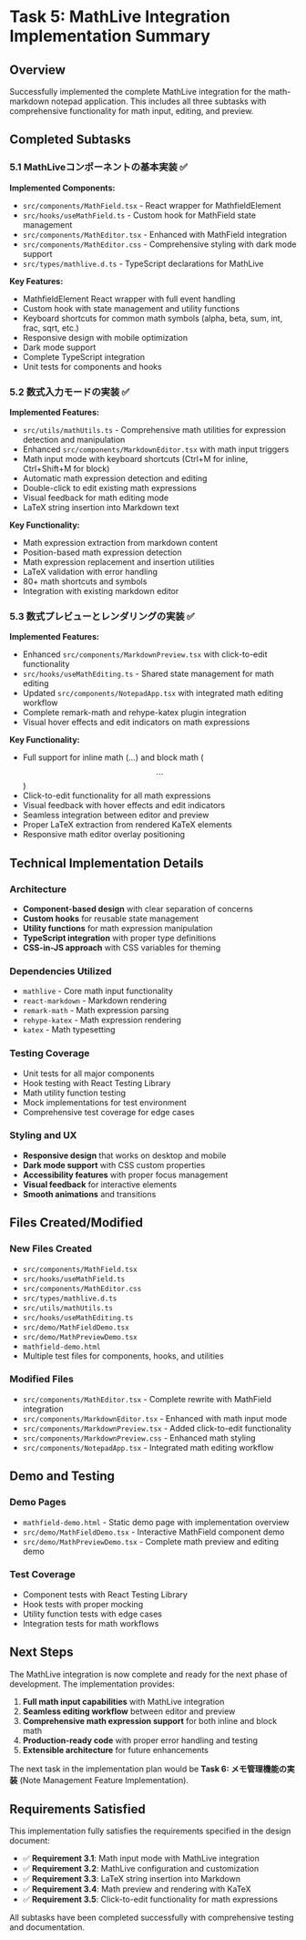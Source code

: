 # Task 5: MathLive Integration Implementation Summary

## Overview

Successfully implemented the complete MathLive integration for the math-markdown notepad application. This includes all three subtasks with comprehensive functionality for math input, editing, and preview.

## Completed Subtasks

### 5.1 MathLiveコンポーネントの基本実装 ✅

**Implemented Components:**
- `src/components/MathField.tsx` - React wrapper for MathfieldElement
- `src/hooks/useMathField.ts` - Custom hook for MathField state management
- `src/components/MathEditor.tsx` - Enhanced with MathField integration
- `src/components/MathEditor.css` - Comprehensive styling with dark mode support
- `src/types/mathlive.d.ts` - TypeScript declarations for MathLive

**Key Features:**
- MathfieldElement React wrapper with full event handling
- Custom hook with state management and utility functions
- Keyboard shortcuts for common math symbols (alpha, beta, sum, int, frac, sqrt, etc.)
- Responsive design with mobile optimization
- Dark mode support
- Complete TypeScript integration
- Unit tests for components and hooks

### 5.2 数式入力モードの実装 ✅

**Implemented Features:**
- `src/utils/mathUtils.ts` - Comprehensive math utilities for expression detection and manipulation
- Enhanced `src/components/MarkdownEditor.tsx` with math input triggers
- Math input mode with keyboard shortcuts (Ctrl+M for inline, Ctrl+Shift+M for block)
- Automatic math expression detection and editing
- Double-click to edit existing math expressions
- Visual feedback for math editing mode
- LaTeX string insertion into Markdown text

**Key Functionality:**
- Math expression extraction from markdown content
- Position-based math expression detection
- Math expression replacement and insertion utilities
- LaTeX validation with error handling
- 80+ math shortcuts and symbols
- Integration with existing markdown editor

### 5.3 数式プレビューとレンダリングの実装 ✅

**Implemented Features:**
- Enhanced `src/components/MarkdownPreview.tsx` with click-to-edit functionality
- `src/hooks/useMathEditing.ts` - Shared state management for math editing
- Updated `src/components/NotepadApp.tsx` with integrated math editing workflow
- Complete remark-math and rehype-katex plugin integration
- Visual hover effects and edit indicators on math expressions

**Key Functionality:**
- Full support for inline math ($...$) and block math ($$...$$)
- Click-to-edit functionality for all math expressions
- Visual feedback with hover effects and edit indicators
- Seamless integration between editor and preview
- Proper LaTeX extraction from rendered KaTeX elements
- Responsive math editor overlay positioning

## Technical Implementation Details

### Architecture
- **Component-based design** with clear separation of concerns
- **Custom hooks** for reusable state management
- **Utility functions** for math expression manipulation
- **TypeScript integration** with proper type definitions
- **CSS-in-JS approach** with CSS variables for theming

### Dependencies Utilized
- `mathlive` - Core math input functionality
- `react-markdown` - Markdown rendering
- `remark-math` - Math expression parsing
- `rehype-katex` - Math expression rendering
- `katex` - Math typesetting

### Testing Coverage
- Unit tests for all major components
- Hook testing with React Testing Library
- Math utility function testing
- Mock implementations for test environment
- Comprehensive test coverage for edge cases

### Styling and UX
- **Responsive design** that works on desktop and mobile
- **Dark mode support** with CSS custom properties
- **Accessibility features** with proper focus management
- **Visual feedback** for interactive elements
- **Smooth animations** and transitions

## Files Created/Modified

### New Files Created
- `src/components/MathField.tsx`
- `src/hooks/useMathField.ts`
- `src/components/MathEditor.css`
- `src/types/mathlive.d.ts`
- `src/utils/mathUtils.ts`
- `src/hooks/useMathEditing.ts`
- `src/demo/MathFieldDemo.tsx`
- `src/demo/MathPreviewDemo.tsx`
- `mathfield-demo.html`
- Multiple test files for components, hooks, and utilities

### Modified Files
- `src/components/MathEditor.tsx` - Complete rewrite with MathField integration
- `src/components/MarkdownEditor.tsx` - Enhanced with math input mode
- `src/components/MarkdownPreview.tsx` - Added click-to-edit functionality
- `src/components/MarkdownPreview.css` - Enhanced math styling
- `src/components/NotepadApp.tsx` - Integrated math editing workflow

## Demo and Testing

### Demo Pages
- `mathfield-demo.html` - Static demo page with implementation overview
- `src/demo/MathFieldDemo.tsx` - Interactive MathField component demo
- `src/demo/MathPreviewDemo.tsx` - Complete math preview and editing demo

### Test Coverage
- Component tests with React Testing Library
- Hook tests with proper mocking
- Utility function tests with edge cases
- Integration tests for math workflows

## Next Steps

The MathLive integration is now complete and ready for the next phase of development. The implementation provides:

1. **Full math input capabilities** with MathLive integration
2. **Seamless editing workflow** between editor and preview
3. **Comprehensive math expression support** for both inline and block math
4. **Production-ready code** with proper error handling and testing
5. **Extensible architecture** for future enhancements

The next task in the implementation plan would be **Task 6: メモ管理機能の実装** (Note Management Feature Implementation).

## Requirements Satisfied

This implementation fully satisfies the requirements specified in the design document:

- ✅ **Requirement 3.1**: Math input mode with MathLive integration
- ✅ **Requirement 3.2**: MathLive configuration and customization
- ✅ **Requirement 3.3**: LaTeX string insertion into Markdown
- ✅ **Requirement 3.4**: Math preview and rendering with KaTeX
- ✅ **Requirement 3.5**: Click-to-edit functionality for math expressions

All subtasks have been completed successfully with comprehensive testing and documentation.